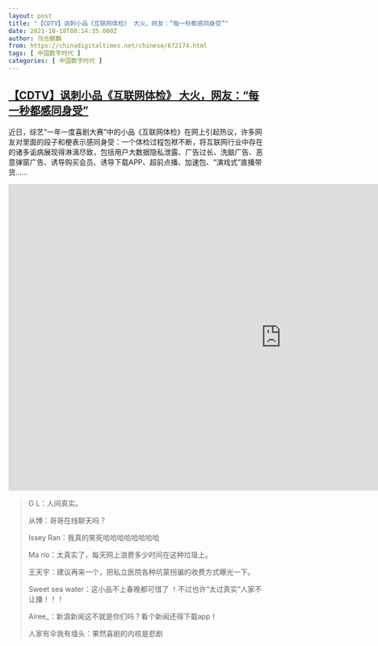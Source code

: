 ```yaml
---
layout: post
title: "【CDTV】讽刺小品《互联网体检》 大火，网友：“每一秒都感同身受”"
date: 2021-10-18T08:14:35.000Z
author: 乌合麒麟
from: https://chinadigitaltimes.net/chinese/672174.html
tags: [ 中国数字时代 ]
categories: [ 中国数字时代 ]
---
```

<!--1634544875000-->
[【CDTV】讽刺小品《互联网体检》 大火，网友：“每一秒都感同身受”](https://chinadigitaltimes.net/chinese/672174.html)
------

<div>
<p>近日，综艺“一年一度喜剧大赛”中的小品《互联网体检》在网上引起热议，许多网友对里面的段子和梗表示感同身受：一个体检过程包袱不断，将互联网行业中存在的诸多诟病展现得淋漓尽致，包括用户大数据隐私泄露、广告过长、洗脑广告、恶意弹窗广告、诱导购买会员、诱导下载APP、超前点播、加速包、“演戏式”直播带货……</p><p><iframe loading="lazy" title="互联网体检 小品" width="1080" height="608" src="https://www.youtube.com/embed/0x5IfQ0ne2s?feature=oembed" frameborder="0" allow="accelerometer; autoplay; clipboard-write; encrypted-media; gyroscope; picture-in-picture" allowfullscreen></iframe></p><blockquote><p>G L：人间真实。</p><p>从博：哥哥在线聊天吗？</p><p>Issey Ran：我真的笑死哈哈哈哈哈哈哈哈</p><p>Ma rio：太真实了，每天网上浪费多少时间在这种垃圾上。</p><p>王天宇：建议再来一个，把私立医院各种坑蒙拐骗的收费方式曝光一下。</p><p>Sweet sea water：这小品不上春晚都可惜了 ！不过也许“太过真实”人家不让播！！！</p><p>Airee_：新浪新闻这不就是你们吗？看个新闻还得下载app！</p><p>人家有伞我有墙头：果然喜剧的内核是悲剧</p></blockquote>
</div>
